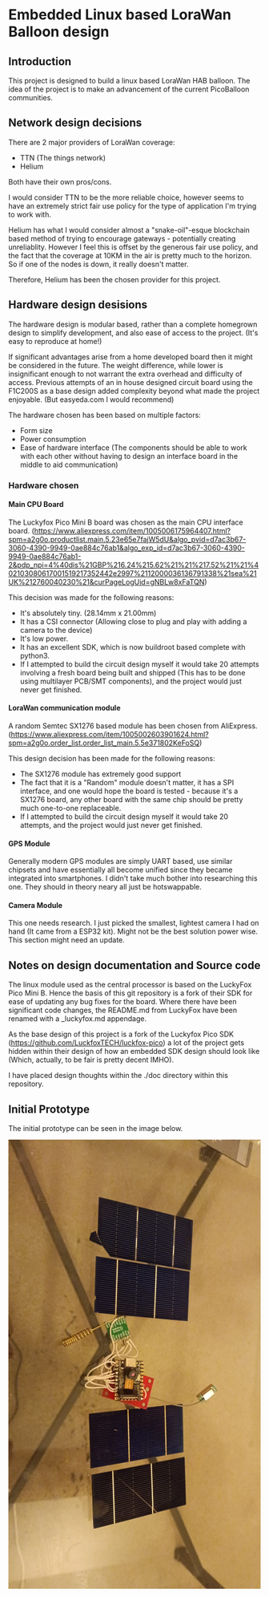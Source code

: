 # Embedded Linux based LoraWan Balloon design

## Introduction

This project is designed to build a linux based LoraWan HAB balloon. The idea of the project is to make an advancement of the current PicoBalloon communities. 

## Network design decisions

There are 2 major providers of LoraWan coverage:
* TTN (The things network)
* Helium

Both have their own pros/cons. 

I would consider TTN to be the more reliable choice, however seems to have an extremely strict fair use policy for the type of application I'm trying to work with. 

Helium has what I would consider almost a "snake-oil"-esque blockchain based method of trying to encourage gateways - potentially creating unreliablity. However I feel this is offset by the generous fair use policy, and the fact that the coverage at 10KM in the air is pretty much to the horizon. So if one of the nodes is down, it really doesn't matter.

Therefore, Helium has been the chosen provider for this project.

## Hardware design desisions

The hardware design is modular based, rather than a complete homegrown design to simplify development, and also ease of access to the project. (It's easy to reproduce at home!)

If significant advantages arise from a home developed board then it might be considered in the future. The weight difference, while lower is insignificant enough to not warrant the extra overhead and difficulty of access. Previous attempts of an in house designed circuit board using the F1C200S as a base design added complexity beyond what made the project enjoyable. (But easyeda.com I would recommend)

The hardware chosen has been based on multiple factors:
* Form size 
* Power consumption
* Ease of hardware interface (The components should be able to work with each other without having to design an interface board in the middle to aid communication)

### Hardware chosen

#### Main CPU Board
The Luckyfox Pico Mini B board was chosen as the main CPU interface board. (https://www.aliexpress.com/item/1005006175964407.html?spm=a2g0o.productlist.main.5.23e65e7fajW5dU&algo_pvid=d7ac3b67-3060-4390-9949-0ae884c76ab1&algo_exp_id=d7ac3b67-3060-4390-9949-0ae884c76ab1-2&pdp_npi=4%40dis%21GBP%216.24%215.62%21%21%217.52%21%21%402103080617001519217352442e2997%2112000036136791338%21sea%21UK%212760040230%21&curPageLogUid=gNBLw8xFaTQN)

This decision was made for the following reasons:

* It's absolutely tiny. (28.14mm x 21.00mm)
* It has a CSI connector (Allowing close to plug and play with adding a camera to the device)
* It's low power.
* It has an excellent SDK, which is now buildroot based complete with python3.
* If I attempted to build the circuit design myself it would take 20 attempts involving a fresh board being built and shipped (This has to be done using multilayer PCB/SMT components), and the project would just never get finished.

#### LoraWan communication module
A random Semtec SX1276 based module has been chosen from AliExpress. (https://www.aliexpress.com/item/1005002603901624.html?spm=a2g0o.order_list.order_list_main.5.5e371802KeFoSQ)

This design decision has been made for the following reasons:
* The SX1276 module has extremely good support
* The fact that it is a "Random" module doesn't matter, it has a SPI interface, and one would hope the board is tested - because it's a SX1276 board, any other board with the same chip should be pretty much one-to-one replaceable.
* If I attempted to build the circuit design myself it would take 20 attempts, and the project would just never get finished.

#### GPS Module

Generally modern GPS modules are simply UART based, use similar chipsets and have essentially all become unified since they became integrated into smartphones. I didn't take much bother into researching this one. They should in theory neary all just be hotswappable.

#### Camera Module

This one needs research. I just picked the smallest, lightest camera I had on hand (It came from a ESP32 kit). Might not be the best solution power wise. This section might need an update.

## Notes on design documentation and Source code

The linux module used as the central processor is based on the LuckyFox Pico Mini B. Hence the basis of this git repository is a fork of their SDK for ease of updating any bug fixes for the board. Where there have been significant code changes, the README.md from LuckyFox have been renamed with a _luckyfox.md appendage. 

As the base design of this project is a fork of the Luckyfox Pico SDK (https://github.com/LuckfoxTECH/luckfox-pico) a lot of the project gets hidden within their design of how an embedded SDK design should look like (Which, actually, to be fair is pretty decent IMHO).

I have placed design thoughts within the ./doc directory within this repository. 

## Initial Prototype

The initial prototype can be seen in the image below.

![Prototype](./docs/images/prototype.jpg)
